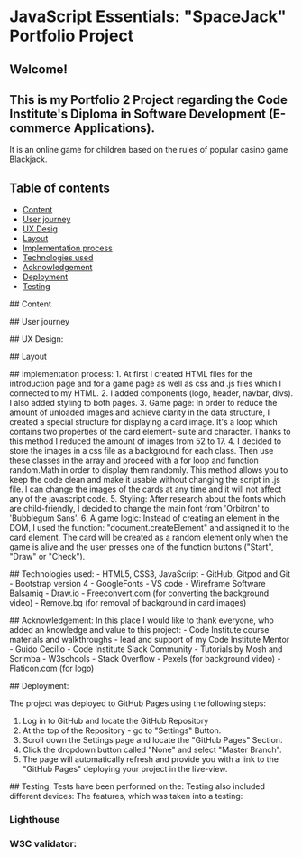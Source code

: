 # JavaScript Essentials: "SpaceJack" Portfolio Project
## Welcome!

## This is my Portfolio 2 Project regarding the Code Institute's Diploma in Software Development (E-commerce Applications).
It is an online game for children based on the rules of popular casino game Blackjack.

## Table of contents
- <a href="#content">Content</a>
- <a href="#uj">User journey</a>
- <a href="#ux">UX Desig</a>
- <a href="#layout">Layout</a>
- <a href="#ip">Implementation process</a>
- <a href="#tu">Technologies used</a>
- <a href="#ack">Acknowledgement</a>
- <a href="#deploy">Deployment</a>
- <a href="#test">Testing</a>

<p id="content"></p>
## Content

<p id="uj"></p>
## User journey

<p id="ux"></p>
## UX Design:

<p id="layout"></p>
## Layout

<p id="ip"></p>
## Implementation process:
1. At first I created HTML files for the introduction page and for a game page as well as css and .js files which I connected to my HTML.
2. I added components (logo, header, navbar, divs). I also added styling to both pages.
3. Game page: In order to reduce the amount of unloaded images and achieve clarity in the data structure, I created a special structure for displaying a card image. It's a loop which contains two properties of the card element- suite and character.
Thanks to this method I reduced the amount of images from 52 to 17.
4. I decided to store the images in a css file as a background for each class. Then use these classes in the array and proceed with a for loop and function random.Math in order to display them randomly. This method allows you to keep the code clean and make it usable without changing the script in .js file. I can change the images of the cards at any time and it will not affect any of the javascript code.
5. Styling: After research about the fonts which are child-friendly, I decided to change the main font from 'Orbitron' to 'Bubblegum Sans'.
6. A game logic: Instead of creating an element in the DOM, I used the function: "document.createElement" and assigned it to the card element. The card will be created as a random element only when the game is alive and the user presses one of the function buttons ("Start", "Draw" or "Check").

<p id="tu"></p>
## Technologies used:
- HTML5, CSS3, JavaScript
- GitHub, Gitpod and Git
- Bootstrap version 4
- GoogleFonts
- VS code
- Wireframe Software Balsamiq
- Draw.io
- Freeconvert.com (for converting the background video)
- Remove.bg (for removal of background in card images)

<p id="ack"></p>
## Acknowledgement:
In this place I would like to thank everyone, who added an knowledge and value to this project:
- Code Institute course materials and walkthroughs
- lead and support of my Code Institute Mentor - Guido Cecilio
- Code Institute Slack Community
- Tutorials by Mosh and Scrimba
- W3schools
- Stack Overflow
- Pexels (for background video)
- Flaticon.com (for logo)

<p id="deploy"></p>
## Deployment:

The project was deployed to GitHub Pages using the following steps:

1. Log in to GitHub and locate the GitHub Repository
2. At the top of the Repository - go to "Settings" Button.
3. Scroll down the Settings page and locate the "GitHub Pages" Section.
4. Click the dropdown button called "None" and select "Master Branch".
5. The page will automatically refresh and provide you with a link to the "GitHub Pages" deploying your project in the live-view.

<p id="test"></p>
## Testing:
Tests have been performed on the:
Testing also included different devices:
The features, which was taken into a testing:

### Lighthouse

### W3C validator:
